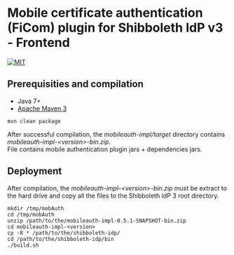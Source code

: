 # Mobile certificate authentication (FiCom) plugin for Shibboleth IdP v3 - Frontend
[![MIT](https://img.shields.io/npm/l/express.svg?style=flat-square)](https://opensource.org/licenses/MIT)   

## Prerequisities and compilation

- Java 7+
- [Apache Maven 3](https://maven.apache.org/)

```
mvn clean package
```

After successful compilation, the _mobileauth-impl/target_ directory contains _mobileauth-impl-\<version>\-bin.zip_.   
File contains mobile authentication plugin jars + dependencies jars.

## Deployment

After compilation, the _mobileauth-impl-\<version>\-bin.zip_ must be extract to the hard drive and copy all the files to the Shibboleth IdP 3 root directory.

```
mkdir /tmp/mobAuth
cd /tmp/mobAuth
unzip /path/to/the/mobileauth-impl-0.5.1-SNAPSHOT-bin.zip
cd mobileauth-impl-<version>
cp -R * /path/to/the/shibboleth-idp/
cd /path/to/the/shibboleth-idp/bin
./build.sh
```

